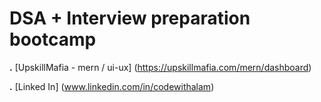 # DSA + Interview preparation bootcamp

**.** [UpskillMafia - mern / ui-ux] (https://upskillmafia.com/mern/dashboard)

**.** [Linked In] (www.linkedin.com/in/codewithalam)
